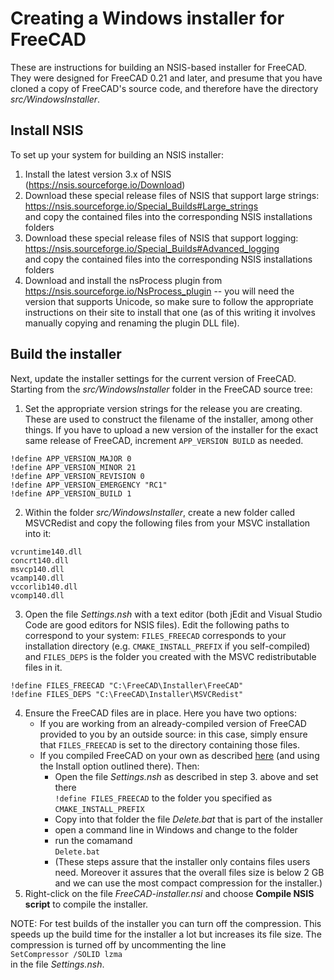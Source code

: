 # Creating a Windows installer for FreeCAD

These are instructions for building an NSIS-based installer for FreeCAD. They were designed for FreeCAD 0.21 and later,
and presume that you have cloned a copy of FreeCAD's source code, and therefore have the directory *src/WindowsInstaller*.

## Install NSIS
To set up your system for building an NSIS installer:
1. Install the latest version 3.x of NSIS (https://nsis.sourceforge.io/Download)
2. Download these special release files of NSIS that support large strings:</br>
   https://nsis.sourceforge.io/Special_Builds#Large_strings</br>
   and copy the contained files into the corresponding NSIS installations folders
3. Download these special release files of NSIS that support logging:</br>
   https://nsis.sourceforge.io/Special_Builds#Advanced_logging</br>
   and copy the contained files into the corresponding NSIS installations folders
4. Download and install the nsProcess plugin from https://nsis.sourceforge.io/NsProcess_plugin -- you will need the version that supports Unicode, so make sure to follow the appropriate instructions on their site to install that one (as of this writing it involves manually copying and renaming the plugin DLL file).

## Build the installer
Next, update the installer settings for the current version of FreeCAD. Starting from the *src/WindowsInstaller* folder in the FreeCAD source tree:
1. Set the appropriate version strings for the release you are creating. These are used to construct the filename of the installer, among other things. If you have to upload a new version of the installer for the exact same release of FreeCAD, increment `APP_VERSION BUILD` as needed.
```
!define APP_VERSION_MAJOR 0
!define APP_VERSION_MINOR 21
!define APP_VERSION_REVISION 0
!define APP_VERSION_EMERGENCY "RC1"
!define APP_VERSION_BUILD 1
```
2. Within the folder *src/WindowsInstaller*, create a new folder called MSVCRedist and copy the following files from your MSVC installation into it:
```
vcruntime140.dll
concrt140.dll
msvcp140.dll
vcamp140.dll
vccorlib140.dll
vcomp140.dll
```    
3. Open the file *Settings.nsh* with a text editor (both jEdit and Visual Studio Code are good editors for NSIS files). Edit the following paths to correspond to your system: `FILES_FREECAD` corresponds to your installation directory (e.g. `CMAKE_INSTALL_PREFIX` if you self-compiled) and `FILES_DEPS` is the folder you created with the MSVC redistributable files in it.
```
!define FILES_FREECAD "C:\FreeCAD\Installer\FreeCAD"
!define FILES_DEPS "C:\FreeCAD\Installer\MSVCRedist"
```
4. Ensure the FreeCAD files are in place. Here you have two options:
   * If you are working from an already-compiled version of FreeCAD provided to you by an outside source: in this case, simply ensure that `FILES_FREECAD` is set to the directory containing those files.
   * If you compiled FreeCAD on your own as described [here](https://wiki.freecad.org/Compile_on_Windows) (and using the Install option outlined there). Then:
       * Open the file *Settings.nsh* as described in step 3. above and set there</br>
        `!define FILES_FREECAD` to the folder you specified as `CMAKE_INSTALL_PREFIX`
       * Copy into that folder the file *Delete.bat* that is part of the installer
       * open a command line in Windows and change to the folder
       * run the comamand</br>
        `Delete.bat`
       * (These steps assure that the installer only contains files users need. Moreover it assures that the
       overall files size is below 2 GB and we can use the most compact compression for the installer.)
5. Right-click on the file *FreeCAD-installer.nsi* and choose **Compile NSIS script**
   to compile the installer.


NOTE: For test builds of the installer you can turn off the compression. This speeds up
the build time for the installer a lot but increases its file size. The compression
is turned off by uncommenting the line</br>
`SetCompressor /SOLID lzma`</br>
in the file *Settings.nsh*.
